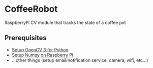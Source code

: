 # CoffeeRobot
RaspberryPi CV module that tracks the state of a coffee pot

## Prerequisites

- [Setup OpenCV 3 for Python](http://www.pyimagesearch.com/2015/02/23/install-opencv-and-python-on-your-raspberry-pi-2-and-b/)
- [Setup Numpy on Raspberry Pi](http://wyolum.com/numpyscipymatplotlib-on-raspberry-pi/)
- ...other things (setup email/notification service, camera, wifi, etc...)
